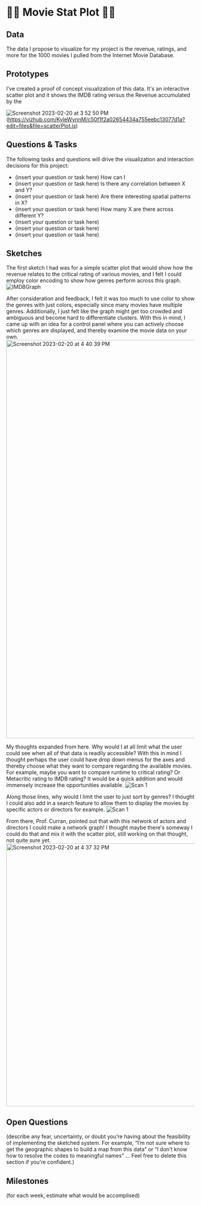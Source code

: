 # 🎥🍿 Movie Stat Plot 🎥🍿 

## Data

The data I propose to visualize for my project is the revenue, ratings, and more for the 1000 movies I pulled from the Internet Movie Database. 

## Prototypes

I’ve created a proof of concept visualization of this data. It's an interactive scatter plot and it shows the IMDB rating versus the Revenue accumulated by the 

![Screenshot 2023-02-20 at 3 52 50 PM](https://user-images.githubusercontent.com/74930526/220196828-f4ec6967-b955-44cb-99f0-6b7792936cf1.png)
(https://vizhub.com/KyleWynnM/c50f1f2a02654434a755eebc13077d1a?edit=files&file=scatterPlot.js)

## Questions & Tasks

The following tasks and questions will drive the visualization and interaction decisions for this project:

 * (insert your question or task here) How can I 
 * (insert your question or task here) Is there any correlation between X and Y?
 * (insert your question or task here) Are there interesting spatial patterns in X?
 * (insert your question or task here) How many X are there across different Y?
 * (insert your question or task here)
 * (insert your question or task here)
 * (insert your question or task here)

## Sketches

The first sketch I had was for a simple scatter plot that would show how the revenue relates to the critical rating of various movies, and I felt I could employ color encoding to show how genres perform across this graph.
![IMDBGraph](https://user-images.githubusercontent.com/74930526/220202090-70406735-1f92-4146-a66b-c4040a5b6d87.jpeg)


After consideration and feedback, I felt it was too much to use color to show the genres with just colors, especially since many movies have multiple genres. Additionally, I just felt like the graph might get too crowded and ambiguous and become hard to differentiate clusters. With this in mind, I came up with an idea for a control panel where you can actively choose which genres are displayed, and thereby examine the movie data on your own.
<img width="1061" alt="Screenshot 2023-02-20 at 4 40 39 PM" src="https://user-images.githubusercontent.com/74930526/220202296-68617610-9b53-4b19-b3a3-a591f67fae94.png">

My thoughts expanded from here. Why would I at all limit what the user could see when all of that data is readily accessible? With this in mind I thought perhaps the user could have drop down menus for the axes and thereby choose what they want to compare regarding the available movies. For example, maybe you want to compare runtime to critical rating? Or Metacritic rating to IMDB rating? It would be a quick addition and would immensely increase the opportunities available.
![Scan 1](https://user-images.githubusercontent.com/74930526/220202649-608e7786-4943-4871-9729-93c6496190b2.jpeg)

Along those lines, why would I limit the user to just sort by genres? I thought I could also add in a search feature to allow them to display the movies by specific actors or directors for example.
![Scan 1](https://user-images.githubusercontent.com/74930526/220203493-3b515778-1463-4f8d-8761-a535dbd307e3.jpeg)

From there, Prof. Curran, pointed out that with this network of actors and directors I could make a network graph! I thought maybe there's someway I could do that and mix it with the scatter plot, still working on that thought, not quite sure yet.
<img width="700" alt="Screenshot 2023-02-20 at 4 37 32 PM" src="https://user-images.githubusercontent.com/74930526/220203472-87c75b76-fd30-4a06-9946-471d34761710.png">


## Open Questions

(describe any fear, uncertainty, or doubt you’re having about the feasibility of implementing the sketched system. For example, “I’m not sure where to get the geographic shapes to build a map from this data” or “I don’t know how to resolve the codes to meaningful names” … Feel free to delete this section if you’re confident.)

## Milestones

(for each week, estimate what would be accomplised)
